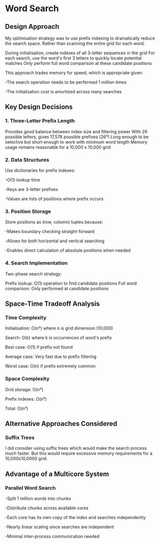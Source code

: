 # Word Search
## Design Approach

My optimisation strategy was to use prefix indexing to dramatically reduce the search space. Rather than scanning the entire grid for each word.

During initialisation, create indexes of all 3-letter sequences in the grid
For each search, use the word's first 3 letters to quickly locate potential matches
Only perform full word comparison at these candidate positions

This approach trades memory for speed, which is appropriate given:

-The search operation needs to be performed 1 million times

-The initialisation cost is amortized across many searches

## Key Design Decisions
### 1. Three-Letter Prefix Length
Provides good balance between index size and filtering power
With 26 possible letters, gives 17,576 possible prefixes (26³)
Long enough to be selective but short enough to work with minimum word length
Memory usage remains reasonable for a 10,000 x 10,000 grid

### 2. Data Structures
Use dictionaries for prefix indexes:

-O(1) lookup time

-Keys are 3-letter prefixes

-Values are lists of positions where prefix occurs

### 3. Position Storage
Store positions as (row, column) tuples because:

-Makes boundary checking straight-forward

-Allows for both horizontal and vertical searching

-Enables direct calculation of absolute positions when needed

### 4. Search Implementation
Two-phase search strategy:

Prefix lookup: O(1) operation to find candidate positions
Full word comparison: Only performed at candidate positions

## Space-Time Tradeoff Analysis
### Time Complexity
Initialisation: O(n²) where n is grid dimension (10,000)

Search: O(k) where k is occurrences of word's prefix

Best case: O(1) if prefix not found

Average case: Very fast due to prefix filtering

Worst case: O(n) if prefix extremely common

### Space Complexity
Grid storage: O(n²)

Prefix indexes: O(n²)

Total: O(n²)

## Alternative Approaches Considered
### Suffix Trees
I did consider using suffix trees which would make the search process much faster. But this would require excessive memory requirements for a 10,000x10,0000 grid.

## Advantage of a Multicore System
### Parallel Word Search

-Split 1 million words into chunks

-Distribute chunks across available cores

-Each core has its own copy of the index and searches independently

-Nearly linear scaling since searches are independent

-Minimal inter-process communication needed
